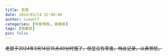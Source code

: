 ```yaml
---
title: 悲报
date: 2024/03/14 22:40:40
author: icewolf
categories: [咩狼博客, 狼癫疯]
tags: [狼癫疯]
pin: false
---
```


~~老狼于2024年3月14日10点40分时饿了，但是没有零食，特此记录，以表愤怒。~~